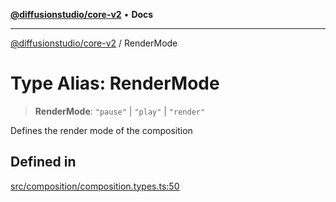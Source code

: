 [**@diffusionstudio/core-v2**](../README.md) • **Docs**

***

[@diffusionstudio/core-v2](../globals.md) / RenderMode

# Type Alias: RenderMode

> **RenderMode**: `"pause"` \| `"play"` \| `"render"`

Defines the render mode of the composition

## Defined in

[src/composition/composition.types.ts:50](https://github.com/diffusionstudio/core-v2/blob/ce69ef92917fd6c7f2f6e872cf6c87954dee9b56/src/composition/composition.types.ts#L50)
